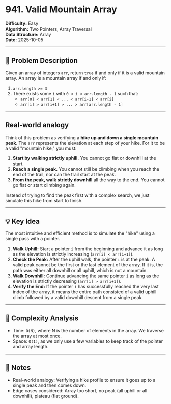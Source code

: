 # 941. Valid Mountain Array

**Difficulty:** Easy  
**Algorithm:** Two Pointers, Array Traversal  
**Data Structure:** Array  
**Date:** 2025-10-05  

---

## 📝 Problem Description
Given an array of integers `arr`, return `true` if and only if it is a valid mountain array. An array is a mountain array if and only if:
1. `arr.length >= 3`
2. There exists some `i` with `0 < i < arr.length - 1` such that:
   - `arr[0] < arr[1] < ... < arr[i-1] < arr[i]`
   - `arr[i] > arr[i+1] > ... > arr[arr.length - 1]`

---

## Real-world analogy
Think of this problem as verifying a **hike up and down a single mountain peak**. The `arr` represents the elevation at each step of your hike. For it to be a valid "mountain hike," you must:

1.  **Start by walking strictly uphill.** You cannot go flat or downhill at the start.
2.  **Reach a single peak.** You cannot still be climbing when you reach the end of the trail, nor can the trail start at the peak.
3.  **From the peak, walk strictly downhill** all the way to the end. You cannot go flat or start climbing again.

Instead of trying to find the peak first with a complex search, we just simulate this hike from start to finish.

---

## 💡 Key Idea
The most intuitive and efficient method is to simulate the "hike" using a single pass with a pointer.

1.  **Walk Uphill:** Start a pointer `i` from the beginning and advance it as long as the elevation is strictly increasing (`arr[i] < arr[i+1]`).
2.  **Check the Peak:** After the uphill walk, the pointer `i` is at the peak. A valid peak cannot be the first or the last element of the array. If it is, the path was either all downhill or all uphill, which is not a mountain.
3.  **Walk Downhill:** Continue advancing the same pointer `i` as long as the elevation is strictly decreasing (`arr[i] > arr[i+1]`).
4.  **Verify the End:** If the pointer `i` has successfully reached the very last index of the array, it means the entire path consisted of a valid uphill climb followed by a valid downhill descent from a single peak.

---

## 🧮 Complexity Analysis
- Time: `O(N)`, where N is the number of elements in the array. We traverse the array at most once.
- Space: `O(1)`, as we only use a few variables to keep track of the pointer and array length.

---

## 📖 Notes
- Real-world analogy: Verifying a hike profile to ensure it goes up to a single peak and then comes down.
- Edge cases considered: Array too short, no peak (all uphill or all downhill), plateau (flat ground).
